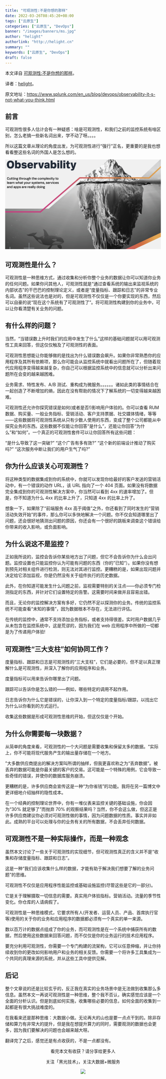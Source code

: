 ```yaml
---
title: "可观测性:不是你想的那样"
date: 2022-03-26T08:45:20+08:00
tags: ["云原生"]
categories: ["云原生", "DevOps"]
banner: "/images/banners/ms.jpg"
author: "helight"
authorlink: "http://helight.cn"
summary: ""
keywords: ["云原生", "DevOps"]
draft: false
---
```


本文译自 [可观测性:不是你想的那样](https://www.splunk.com/en_us/blog/devops/observability-it-s-not-what-you-think.html)。

译者：[helight](http://helight.cn/)。

原文地址：https://www.splunk.com/en_us/blog/devops/observability-it-s-not-what-you-think.html

## 前言
可观测性很多人估计会有一种疑惑：啥是可观测性，和我们之前的监控系统有啥区别，怎么老搞一些新名词出来，学不动了呀。。。。

所以这篇文章从理论的角度出发，为可观测性进行“强行”正名，更重要的是我也想看看整这些名词的外国人是怎么想的。

![](imgs/observability.png)

## 可观测性是什么？

可观测性是一种思维方式，通过收集和分析你整个业务的数据让你可以知道你业务的任何问题。如果你问其他人，可观测性就是“通过查看系统的输出来监视系统的内部状态”的干巴巴的控制理论定义，或者是“度量指标、跟踪和日志”的非常专业名词。虽然这些说法也是对的，但是可观测性不仅仅是一个你要实现的东西，然后可以自豪的说“现在这个系统有了可观测性了”。将可观测性构建到你的业务中，可以让你看清楚有关业务的问题。

## 有什么样的问题？

当然，“当错误数上升时我们的应用中发生了什么”这样的基础问题就可以用可观测性工具来回答，但这仅仅触及了可观测性的表面。

可观测性思想能让你能够做的是找出为什么错误数会飙升。如果你非常熟悉你的应用程序及其所有依赖项，那么你可能会从监控系统中就看出问题所在了，但随着现代应用程序变得越来越复杂，你自己可以根据监控系统中的信息就可以分析出来问题所在会变的越来越困难。

业务需求、特性发布、A/B 测试、重构成为微服务。。。。。。诸如此类的事情结合在一起创造了不断增加的熵，因此在没有帮助的情况下了解系统的一切变得越来越困难。

可观测性还允许你探究错误是如何(或者是否!)影响用户体验的。你可以查看 RUM 数据、购买量、一般业务指标、营销活动、客户支持票据、社交媒体情绪，等等——这些数据将可观测性系统从只有少数人使用的东西，变成了整个公司都能从中探究业务的东西。这些数据不仅能让你回答“是什么”，还能让你回答“为什么”和“如何”。一个真正的可观测性套件可以让你回答所有这些问题：

“是什么导致了这一突破?”
“这个广告有多有效?”
“这个新的前端设计推动了购买吗?”
“这次服务中断让我们的用户生气了吗?”

## 你为什么应该关心可观测性？

将这种类型的数据集成到你的系统中，你就可以发现你给最好的客户发送的营销活动中，有一个错误的动作 URL，该 URL 指向了一个 404 页面。如果没有将数据完全集成到你的可观测性解决方案中，你当然可以看到 4xx 的速率增加了。但是，你不知道为什么 4xx 的比率上升了，只知道 4xx 的比率上升了。

想象一下，如果除了“前端服务 4xx 高于阈值”之外，你还看到了同时发生的“营销活动失效开始”的事件，那么你可以多快地解决一个问题。你不仅会知道哪里出了问题，还会很好地猜测出问题的原因，你还会有一个很好的跳板来调查这个错误给你带来的收入影响，或负面影响。

## 为什么说这不是监控？

正如我所说的，监控会告诉你某些地方出了问题，但它不会告诉你为什么会出问题。监控设置也只能监控你认为可能有问题的东西（你的”已知“）。如果你没有想到预先对相关组件进行检测，则无法对其进行监控。更糟糕的是，如果出现问题并决定给它添加监视，你是仍然没有关于组件执行的历史数据。

此外，在你知道可能发生什么问题之前，监视需要特别的关注点——你必须专门检测指定的东西，并针对它们设置特定的告警。这需要时间来做并且容易出错。

而且，无论你的监控解决方案有多好，它仍然不足以探测你的业务。传统的监控系统不可能查看“未知的事情”，因为数据根本不存在，无法进行评估。

在传统的监控中，通常不支持添加业务指标，或者支持得很差。实时用户数据几乎从未包含在监控系统中，这是荒谬的，因为我们在 web 应用程序中所做的一切都是为了传递用户体验!

## 可观测性“三大支柱”如何协同工作？

度量指标、跟踪和日志是可观测性的“三大支柱”，它们是必要的，但不足以真正理解什么是可观测性，并深入了解你的应用程序和业务。

度量指标可以用来告诉你哪里出了问题。

跟踪可以告诉你是怎么错的——例如，哪些特定的调用不起作用。

日志告诉你为什么它是错误的，让你深入到一个特定的度量指标/跟踪，以找出它为什么以你看到的方式运行。

收集这些数据是形成可观测性思维的开始，但这仅仅是个开始。

## 为什么你需要每一块数据？

从简单的角度来看，可观测性的一个大问题是需要收集和保留太多的数据。“实际上，你不可能将现代服务产生的输出量存储在一个地方。

”大多数供应商提出的解决方案叫所谓的抽样，但我更喜欢称之为“丢弃数据”。被丢弃的数据可能是你最关键的客户的交易。这可能是一个特殊的用例，它会导致一些奇怪的错误，并使你的数据库服务崩溃。

更糟糕的是，许多供应商会宣传这是一种“为你省钱”的功能。我将在另一篇博文中更详细地介绍抽样的隐性成本。

在一个经典的控制理论世界中，你有一堆仪表来监控关键的基础设施，你会因为“30% 就足够了”而抛弃 70% 的观察结果吗？当然，你不会这么做，但这正是许多供应商建议你必须对可观测性做的事情，因为问题数据的性质。事实并非如此。成熟的平台可以处理与你的业务有关的所有数据，不会丢弃任何数据。

## 可观测性不是一种实际操作，而是一种观念

虽然本文讨论了一些关于可观测性的实现细节，但可观测性真正的含义并不是“收集和存储度量指标、跟踪和日志”。

这是一种“我们应该收集什么样的数据，才能有助于解决我们想要了解的业务问题”的思维。

可观测性不仅仅是应用程序性能监控或基础设施监控(尽管这些是它的一部分)。

它是关于理解摄取一切信息的需要。真实用户体验指标。营销活动。流量的季节性变化。你仓库的人请病假了。


可观测性是一种思维模式，它要求所有人(开发者、运营人员、产品、首席执行官等)使用的关于你的业务和应用程序的数据都必须有一个真实的单一来源。

数以百万计的数据点组成了你的业务，而可观测性是在一个系统中捕获所有的数据，然后使用这些数据来回答问题，而不仅仅是你的业务运行的技术应用程序。


要充分利用可观测性，你需要一个专门构建的流架构，它可以任意伸缩，并让你持续收到你的更改如何影响用户和业务的相关反馈。你需要一个将许多工具集成为一个共同的真理来源的系统，并从这些工具中提供见解。

## 后记
整个文章说的还是比较玄乎的，反正我在真实的业务场景中是无法做到收集那么多信息。虽然本文一再说可观测性是一种思维，整个我不否认，确实感觉应该是一个全面的分析认识。但是到底如何实施，收集哪些必要的信息，如何全面的收集到一起都是有很大挑战难度的。

在我看来还是那种思维：大数据小做。无论再大的山也是要一点点干到的。除非存储和算力有非常大的提升，但是我在想提升算力的同时，需要观测的数据也会更多，因为我们要解决的问题也会越来越大呀。

翻译完了之后，感觉还是有点收获的，不是一点都没有。

<center>
看完本文有收获？请分享给更多人

关注「黑光技术」，关注大数据+微服务

![](/images/qrcode_helight_tech.jpg)

</center>